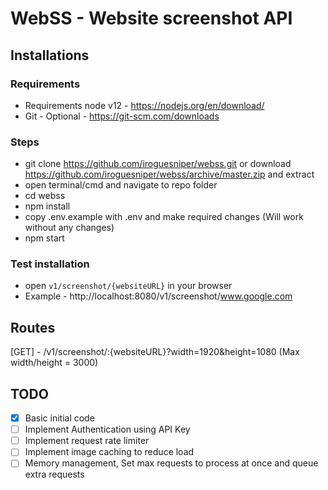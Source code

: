 # WebSS - Website screenshot API

## Installations
### Requirements
- Requirements node v12 - https://nodejs.org/en/download/ 
- Git - Optional - https://git-scm.com/downloads

### Steps
- git clone https://github.com/iroguesniper/webss.git or download https://github.com/iroguesniper/webss/archive/master.zip and extract
- open terminal/cmd and navigate to repo folder
- cd webss
- npm install
- copy .env.example with .env and make required changes (Will work without any changes)
- npm start

### Test installation
- open `v1/screenshot/{websiteURL}` in your browser
- Example - http://localhost:8080/v1/screenshot/www.google.com


## Routes

[GET] - /v1/screenshot/:{websiteURL}?width=1920&height=1080 (Max width/height = 3000) 

## TODO
- [x] Basic initial code
- [ ] Implement Authentication using API Key
- [ ] Implement request rate limiter
- [ ] Implement image caching to reduce load
- [ ] Memory management, Set max requests to process at once and queue extra requests 
